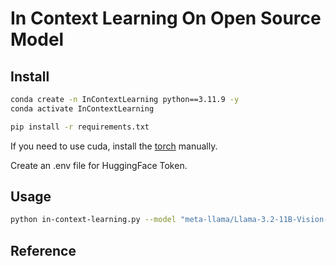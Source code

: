 # In Context Learning On Open Source Model

## Install

```bash
conda create -n InContextLearning python==3.11.9 -y
conda activate InContextLearning

pip install -r requirements.txt
```

If you need to use cuda, install the [torch](https://pytorch.org/get-started/locally/) manually.

Create an .env file for HuggingFace Token.

## Usage

```bash
python in-context-learning.py --model "meta-llama/Llama-3.2-11B-Vision-Instruct" --train_dir "srcs/fish"
```

## Reference
